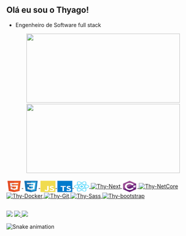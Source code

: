 ## Olá eu sou o Thyago!
- Engenheiro de Software full stack



<div align="center">
  <a href="https://github.com/SrBlink">
  <img width="400em" height="180em" src="https://github-readme-stats.vercel.app/api?username=SrBlink&show_icons=true&theme=dracula&include_all_commits=true&count_private=true"/>
  <img width="400em" height="180em" src="https://github-readme-stats.vercel.app/api/top-langs/?username=SrBlink&layout=compact&langs_count=7&theme=dracula"/>
</div>
<br>
<div style="display: inline_block">
  <img align="center" alt="Thy-HTML" height="30" width="40" src="https://raw.githubusercontent.com/devicons/devicon/master/icons/html5/html5-original.svg">
  <img align="center" alt="Thy-CSS" height="30" width="40" src="https://raw.githubusercontent.com/devicons/devicon/master/icons/css3/css3-original.svg">
  <img align="center" alt="Thy-Js" height="30" width="40" src="https://raw.githubusercontent.com/devicons/devicon/master/icons/javascript/javascript-plain.svg">
  <img align="center" alt="Thy-Ts" height="30" width="40" src="https://raw.githubusercontent.com/devicons/devicon/master/icons/typescript/typescript-plain.svg">
  
  <img align="center" alt="Thy-React" height="30" width="40" src="https://raw.githubusercontent.com/devicons/devicon/master/icons/react/react-original.svg">
  <img align="center" alt="Thy-Next" height="30" width="40" src="https://cdn.jsdelivr.net/gh/devicons/devicon/icons/nextjs/nextjs-original-wordmark.svg" />
  
  
  <img align="center" alt="Thy-Csharp" height="30" width="40" src="https://raw.githubusercontent.com/devicons/devicon/master/icons/csharp/csharp-original.svg">
  <img align="center" alt="Thy-NetCore" height="30" width="40" src="https://cdn.jsdelivr.net/gh/devicons/devicon/icons/dotnetcore/dotnetcore-original.svg" />
  
  <img align="center" alt="Thy-Docker" height="30" width="40" src="https://cdn.jsdelivr.net/gh/devicons/devicon/icons/docker/docker-original-wordmark.svg" />        
  <img align="center" alt="Thy-Git" height="30" width="40" src="https://cdn.jsdelivr.net/gh/devicons/devicon/icons/git/git-original-wordmark.svg" />
  <img align="center" alt="Thy-Sass" height="30" width="40" src="https://cdn.jsdelivr.net/gh/devicons/devicon/icons/sass/sass-original.svg" />
  <img align="center" alt="Thy-bootstrap" height="30" width="40" src="https://cdn.jsdelivr.net/gh/devicons/devicon/icons/bootstrap/bootstrap-original-wordmark.svg" />
</div>  

  
##  
 
 
<div> 
  <a href="https://instagram.com/thy.prado" target="_blank"><img src="https://img.shields.io/badge/-Instagram-%23E4405F?style=for-the-badge&logo=instagram&logoColor=white" target="_blank"></a>
  <a href = "mailto:thyago.prado@yahoo.com.br"><img src="https://img.shields.io/badge/Gmail-D14836?style=for-the-badge&logo=gmail&logoColor=white" target="_blank">  </a>
  <a href="https://www.linkedin.com/in/thyago-prado-2431b618a/" target="_blank"><img src="https://img.shields.io/badge/-LinkedIn-%230077B5?style=for-the-badge&logo=linkedin&logoColor=white" target="_blank"></a> 
  
  
  ![Snake animation](https://github.com/SrBlink/SrBlink/blob/output/github-contribution-grid-snake.svg)
</div> 

